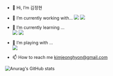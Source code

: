 - 👋 Hi, I’m 김정현
- 🌱 I’m currently working with...
<a href="https://www.langchain.com/" target="_blank"><img src="https://img.shields.io/badge/LangChain-1C3C3C?style=flat-square&logo=langchain&logoColor=white"/></a>
<a href="https://www.langchain.com/langgraph" target="_blank"><img src="https://img.shields.io/badge/LangGraph-1C3C3C?style=flat-square&logo=langgraph&logoColor=white"/></a>


- 👀 I’m currently learning ...   
<a href="https://aws.amazon.com/" target="_blank"><img src="https://img.shields.io/badge/Amazon AWS-232F3E?style=flat-square&logo=amazonaws&logoColor=white"/></a>
<a href="https://cloud.google.com/" target="_blank"><img src="https://img.shields.io/badge/Google Cloud-4285F4?style=flat-square&logo=amazonaws&logoColor=white"/></a>

- 💞️ I’m playing with ...   
<a href="https://www.perplexity.ai/" target="_blank"><img src="https://img.shields.io/badge/Perplexity-1FB8CD?style=flat-square&logo=Kaggle&logoColor=white"/></a>
 
- 📫 How to reach me kimjeonghyon@gmail.com   


<!---
kimjeonghyon/kimjeonghyon is a ✨ special ✨ repository because its `README.md` (this file) appears on your GitHub profile.
You can click the Preview link to take a look at your changes.
--->


![Anurag's GitHub stats](https://github-readme-stats.vercel.app/api?username=kimjeonghyon&theme=default&show_icons=true)

